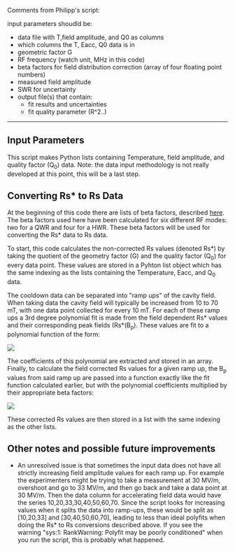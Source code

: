 Comments from Philipp's script:

 input parameters shoudld be:
 - data file with T,field amplitude,  and Q0 as columns
 - which columns the T, Eacc, Q0 data is in
 - geometric factor G
 - RF frequency (watch unit, MHz in this code)
 - beta factors for field distribution correction (array of four floating point numbers)
 - measured field amplitude
 - SWR for uncertainty
 - output file(s) that contain:
     - fit results and uncertainties
     - fit quality parameter (R^2..)
------------------------------------------------------------------------------------------------------------
## Input Parameters

This script makes Python lists containing Temperature, field amplitude, and quality factor (Q<sub>0</sub>) data.
Note: the data input methodology is not really developed at this point, this will be a last step.


## Converting Rs* to Rs Data

At the beginning of this code there are lists of beta factors, described [here](https://journals.aps.org/prab/abstract/10.1103/PhysRevAccelBeams.21.122001). The beta factors used here have been calculated for six different RF modes: two for a QWR and four for a HWR. These beta factors will be used for converting the Rs* data to Rs data.

To start, this code calculates the non-corrected Rs values (denoted Rs*) by taking the quotient of the geometry factor (G) and the quality factor (Q<sub>0</sub>) for every data point. These values are stored in a Pyhton list object which has the same indexing as the lists containing the Temperature, Eacc, and Q<sub>0</sub> data.

The cooldown data can be separated into "ramp ups" of the cavity field. When taking data the cavity field will typically be increased from 10 to 70 mT, with one data point collected for every 10 mT. For each of these ramp ups a 3rd degree polynomial fit is made from the field dependent Rs* values and their corresponding peak fields (Rs*(B<sub>p</sub>). These values are fit to a polynomial function of the form:

<img src="https://render.githubusercontent.com/render/math?math=y_{uncorrected} = ax^3%20%2B%20bx^2%20%2B%20cx%20%2B%20d">

The coefficients of this polynomial are extracted and stored in an array. Finally, to calculate the field corrected Rs values for a given ramp up, the B<sub>p</sub> values from said ramp up are passed into a function exactly like the fit function calculated earlier, but with the polynomial coefficients multiplied by their appropriate beta factors:

<img src="https://render.githubusercontent.com/render/math?math=y_{corrected} = a\beta_3x^3%20%2B%20b\beta_2x^2%20%2B%20c\beta_1x%20%2B%20d\beta_0">

These corrected Rs values are then stored in a list with the same indexing as the other lists.

## Other notes and possible future improvements

- An unresolved issue is that sometimes the input data does not have all strictly increasing field amplitude values for each ramp up. For example the experimenters might be trying to take a measurement at 30 MV/m, overshoot and go to 33 MV/m, and then go back and take a data point at 30 MV/m. Then the data column for accelerating field data would have the series 10,20,33,30,40,50,60,70. Since the script looks for increasing values when it splits the data into ramp-ups, these would be split as [10,20,33] and [30,40,50,60,70], leading to less than ideal polyfits when doing the Rs* to Rs conversions described above. If you see the warning "sys:1: RankWarning: Polyfit may be poorly conditioned" when you run the script, this is probably what happened.
